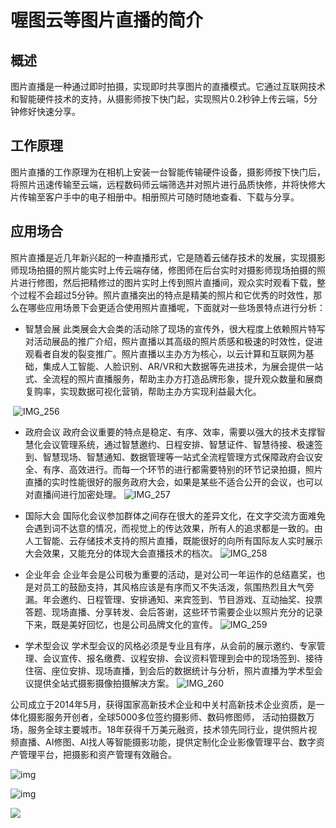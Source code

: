  # 喔图云等图片直播的简介  



## 概述

图片直播是一种通过即时拍摄，实现即时共享图片的直播模式。它通过互联网技术和智能硬件技术的支持，从摄影师按下快门起，实现照片0.2秒钟上传云端，5分钟修好快速分享。 

## 工作原理

图片直播的工作原理为在相机上安装一台智能传输硬件设备，摄影师按下快门后，将照片迅速传输至云端，远程数码师云端筛选并对照片进行品质快修，并将快修大片传输至客户手中的电子相册中。相册照片可随时随地查看、下载与分享。

 

## 应用场合

照片直播是近几年新兴起的一种直播形式，它是随着云储存技术的发展，实现摄影师现场拍摄的照片能实时上传云端存储，修图师在后台实时对摄影师现场拍摄的照片进行修图，然后把精修过的图片实时上传到照片直播间，观众实时观看下载，整个过程不会超过5分钟。照片直播突出的特点是精美的照片和它优秀的时效性，那么在哪些应用场景下会更适合使用照片直播呢，下面就对一些场景特点进行分析：  

  

- 智慧会展
   此类展会大会类的活动除了现场的宣传外，很大程度上依赖照片特写对活动展品的推广介绍，照片直播以其高级的照片质感和极速的时效性，促进观看者自发的裂变推广。照片直播以主办方为核心，以云计算和互联网为基础，集成人工智能、人脸识别、AR/VR和大数据等先进技术，为展会提供一站式、全流程的照片直播服务，帮助主办方打造品牌形象，提升观众数量和展商复购率，实现数据可视化营销，帮助主办方实现利益最大化。  

  

​	  ![IMG_256](file:///C:/Users/k/AppData/Local/Temp/msohtmlclip1/01/clip_image002.jpg)

-  政府会议
   政府会议重要的特点是稳定、有序、效率，需要以强大的技术支撑智慧化会议管理系统，通过智慧邀约、日程安排、智慧证件、智慧待接、极速签到、智慧现场、智慧通知、数据管理等一站式全流程管理方式保障政府会议安全、有序、高效进行。而每一个环节的进行都需要特别的环节记录拍摄，照片直播的实时性能很好的服务政府大会，如果是某些不适合公开的会议，也可以对直播间进行加密处理。
   ![IMG_257](file:///C:/Users/k/AppData/Local/Temp/msohtmlclip1/01/clip_image004.jpg)

-  国际大会
   国际化会议参加群体之间存在很大的差异文化，在文字交流方面难免会遇到词不达意的情况，而视觉上的传达效果，所有人的追求都是一致的。由人工智能、云存储技术支持的照片直播，既能很好的向所有国际友人实时展示大会效果，又能充分的体现大会直播技术的档次。
   ![IMG_258](file:///C:/Users/k/AppData/Local/Temp/msohtmlclip1/01/clip_image006.jpg)

-  企业年会
   企业年会是公司极为重要的活动，是对公司一年运作的总结嘉奖，也是对员工的鼓励支持，其风格应该是有序而又不失活泼，氛围热烈且大气旁漏。年会邀约、日程管理、安排通知、来宾签到、节目游戏、互动抽奖、投票答题、现场直播、分享转发、会后答谢，这些环节需要企业以照片充分的记录下来，既是美好回忆，也是公司品牌文化的宣传。
   ![IMG_259](file:///C:/Users/k/AppData/Local/Temp/msohtmlclip1/01/clip_image008.jpg)

- 学术型会议
   学术型会议的风格必须是专业且有序，从会前的展示邀约、专家管理、会议宣传、报名缴费、议程安排、会议资料管理到会中的现场签到、接待住宿、座位安排、现场直播，到会后的数据统计与分析，照片直播为学术型会议提供全站式摄影摄像拍摄解决方案。
   ![IMG_260](file:///C:/Users/k/AppData/Local/Temp/msohtmlclip1/01/clip_image010.jpg)

   

公司成立于2014年5月，获得国家高新技术企业和中关村高新技术企业资质，是一体化摄影服务开创者，全球5000多位签约摄影师、数码修图师， 活动拍摄数万场，服务全球主要城市。18年获得千万美元融资，技术领先同行业，提供照片视频直播、AI修图、AI找人等智能摄影功能，提供定制化企业影像管理平台、数字资产管理平台，把摄影和资产管理有效融合。

 

 

 

![img](https://github.com/lixiaokang66646/whales_photo/blob/master/01.png)

![img](https://github.com/lixiaokang66646/whales_photo/blob/master/02.png)

![](https://github.com/lixiaokang66646/whales_photo/img/03.png)

